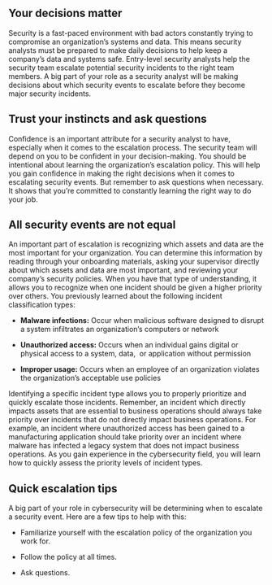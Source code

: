 ## Your decisions matter

Security is a fast-paced environment with bad actors constantly trying to compromise an organization’s systems and data. This means security analysts must be prepared to make daily decisions to help keep a company’s data and systems safe. Entry-level security analysts help the security team escalate potential security incidents to the right team members. A big part of your role as a security analyst will be making decisions about which security events to escalate before they become major security incidents.

## Trust your instincts and ask questions 

Confidence is an important attribute for a security analyst to have, especially when it comes to the escalation process. The security team will depend on you to be confident in your decision-making. You should be intentional about learning the organization’s escalation policy. This will help you gain confidence in making the right decisions when it comes to escalating security events. But remember to ask questions when necessary. It shows that you’re committed to constantly learning the right way to do your job. 

## All security events are not equal

An important part of escalation is recognizing which assets and data are the most important for your organization. You can determine this information by reading through your onboarding materials, asking your supervisor directly about which assets and data are most important, and reviewing your company’s security policies. When you have that type of understanding, it allows you to recognize when one incident should be given a higher priority over others. You previously learned about the following incident classification types:

- **Malware infections:** Occur when malicious software designed to disrupt a system infiltrates an organization’s computers or network
    
- **Unauthorized access:** Occurs when an individual gains digital or physical access to a system, data,  or application without permission 
    
- **Improper usage:** Occurs when an employee of an organization violates the organization’s acceptable use policies
    

Identifying a specific incident type allows you to properly prioritize and quickly escalate those incidents. Remember, an incident which directly impacts assets that are essential to business operations should always take priority over incidents that do not directly impact business operations. For example, an incident where unauthorized access has been gained to a manufacturing application should take priority over an incident where malware has infected a legacy system that does not impact business operations. As you gain experience in the cybersecurity field, you will learn how to quickly assess the priority levels of incident types. 

## Quick escalation tips  

A big part of your role in cybersecurity will be determining when to escalate a security event. Here are a few tips to help with this:

- Familiarize yourself with the escalation policy of the organization you work for.
    
- Follow the policy at all times.
    
- Ask questions.